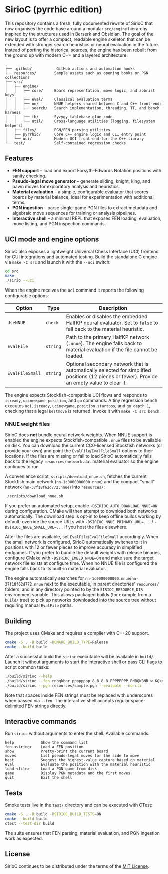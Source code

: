 # SirioC (pyrrhic edition)

This repository contains a fresh, fully documented rewrite of SirioC that now
organises the code base around a modular `src/engine` hierarchy inspired by the
structures used in Berserk and Obsidian. The goal of the new layout is to offer
a compact, readable engine skeleton that can be extended with stronger search
heuristics or neural evaluation in the future. Instead of porting the
historical sources, the engine has been rebuilt from the ground up with modern
C++ and a layered architecture.

```
.
├── .github/           GitHub actions and automation hooks
├── resources/        Sample assets such as opening books or PGN collections
├── src/
│   ├── engine/
│   │   ├── core/     Board representation, move logic, and zobrist keys
│   │   ├── eval/     Classical evaluation terms
│   │   ├── nn/       NNUE helpers shared between C and C++ front-ends
│   │   ├── search/   Search implementation, threading, TT, and bench harness
│   │   ├── tb/       Syzygy tablebase glue code
│   │   └── util/     Cross-language utilities (logging, filesystem helpers)
│   ├── files/        PGN/FEN parsing utilities
│   ├── pyrrhic/      Core C++ engine logic and CLI entry point
│   └── uci/          Modern UCI front-end for the C++ library
└── test/             Self-contained regression checks
```

## Features

* **FEN support** – load and export Forsyth–Edwards Notation positions with
  sanity checking.
* **Pseudo-legal move generator** – generate sliding, knight, king, and pawn
  moves for exploratory analysis and heuristics.
* **Material evaluation** – a simple, configurable evaluator that scores boards
  by material balance, ideal for experimentation with additional terms.
* **PGN ingestion** – parse single-game PGN files to extract metadata and
  algebraic move sequences for training or analysis pipelines.
* **Interactive shell** – a minimal REPL that exposes FEN loading, evaluation,
  move listing, and PGN inspection commands.

## UCI mode and engine options

SirioC also exposes a lightweight Universal Chess Interface (UCI) frontend for
GUI integrations and automated testing. Build the standalone C engine via
`make -C src` and launch it with the `--uci` switch:

```bash
cd src
make
./sirio --uci
```

When the engine receives the `uci` command it reports the following configurable
options:

| Option | Type | Description |
| --- | --- | --- |
| `UseNNUE` | `check` | Enables or disables the embedded HalfKP neural evaluator. Set to `false` to fall back to the material heuristic. |
| `EvalFile` | `string` | Path to the primary HalfKP network (`.nnue`). The engine falls back to material evaluation if the file cannot be loaded. |
| `EvalFileSmall` | `string` | Optional secondary network that is automatically selected for simplified positions (12 pieces or fewer). Provide an empty value to clear it. |

The engine expects Stockfish-compatible UCI flows and responds to `isready`,
`ucinewgame`, `position`, and `go` commands. A tiny regression bench executes
`uci`, `isready`, `ucinewgame`, `position startpos`, and `go depth 1`, checking
that a legal `bestmove` is returned. Invoke it with `make -C src bench`.

### NNUE weight files

SirioC does **not** bundle neural network weights. When NNUE support is enabled
the engine expects Stockfish-compatible `.nnue` files to be available on disk.
You can download the current CC0-licensed Stockfish networks (or provide your
own) and point the `EvalFile`/`EvalFileSmall` options to their locations. If the
files are missing or fail to load SirioC automatically falls back to the legacy
`resources/network.dat` material evaluator so the engine continues to run.

A convenience script, `scripts/download_nnue.sh`, fetches the current Stockfish
main network (`nn-1c0000000000.nnue`) and the compact "small" network
(`nn-37f18f62d772.nnue`) into `resources/`:

```bash
./scripts/download_nnue.sh
```

If you prefer an automated setup, enable `-DSIRIOC_AUTO_DOWNLOAD_NNUE=ON`
during configuration. CMake will then attempt to download both networks
automatically. The download step is opt-in to keep offline builds working by
default; override the source URLs with
`-DSIRIOC_NNUE_PRIMARY_URL=...` / `-DSIRIOC_NNUE_SMALL_URL=...` if you host the
files elsewhere.

After the files are available, set `EvalFile`/`EvalFileSmall` accordingly. When
the small network is configured, SirioC automatically switches to it in
positions with 12 or fewer pieces to improve accuracy in simplified endgames.
If you prefer to bundle the default weights with release binaries, configure
CMake with `-DSIRIOC_EMBED_NNUE=ON` and make sure the target network file exists
at configure time. When no NNUE file is configured the engine falls back to its
built-in material evaluator.

The engine automatically searches for `nn-1c0000000000.nnue`/`nn-37f18f62d772.nnue`
next to the executable, in parent directories' `resources/` folders, and in any
directory pointed to by the `SIRIOC_RESOURCE_DIR` environment variable. This
allows packaged builds (for example from a `build/` tree) to pick up networks
downloaded into the source tree without requiring manual `EvalFile` paths.

## Building

The project uses CMake and requires a compiler with C++20 support.

```bash
cmake -S . -B build -DCMAKE_BUILD_TYPE=Release
cmake --build build
```

After a successful build the `sirioc` executable will be available in
`build/`. Launch it without arguments to start the interactive shell or pass
CLI flags to script common tasks:

```bash
./build/sirioc --help
./build/sirioc --fen rnbqkbnr_pppppppp_8_8_8_8_PPPPPPPP_RNBQKBNR_w_KQkq_-_0_1 --print
./build/sirioc --pgn resources/sample.pgn --evaluate --no-cli
```

Note that spaces inside FEN strings must be replaced with underscores when
passed via `--fen`. The interactive shell accepts regular space-delimited FEN
strings directly.

## Interactive commands

Run `sirioc` without arguments to enter the shell. Available commands:

```
help            Show the command list
fen <string>    Load a FEN position
show            Pretty-print the current board
moves           List pseudo-legal moves for the side to move
best            Suggest the highest-value capture based on material
eval            Evaluate the position with the material heuristic
load <file>     Load a PGN game from disk
game            Display PGN metadata and the first moves
quit            Exit the shell
```

## Tests

Smoke tests live in the `test/` directory and can be executed with CTest:

```bash
cmake -S . -B build -DSIRIOC_BUILD_TESTS=ON
cmake --build build
ctest --test-dir build
```

The suite ensures that FEN parsing, material evaluation, and PGN ingestion work
as expected.

## License

SirioC continues to be distributed under the terms of the [MIT License](LICENSE).
